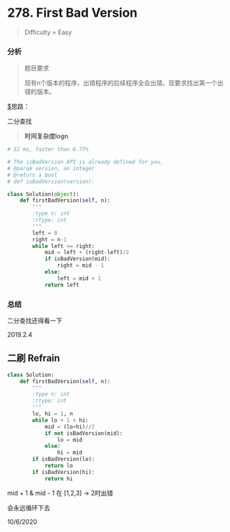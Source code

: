 # 278. First Bad Version
> Difficulty = Easy

### 分析

> 题目要求
> 
> 现有n个版本的程序，出错程序的后续程序全会出错。现要求找出第一个出错的版本。

[$](https://blog.csdn.net/fuxuemingzhu/article/details/79255764)思路：

二分查找

> **时间复杂度logn**

```python
# 32 ms, faster than 6.77%

# The isBadVersion API is already defined for you.
# @param version, an integer
# @return a bool
# def isBadVersion(version):

class Solution(object):
    def firstBadVersion(self, n):
        """
        :type n: int
        :rtype: int
        """
        left = 0
        right = n-1
        while left <= right:
            mid = left + (right-left)/2
            if isBadVersion(mid):
                right = mid - 1
            else:
                left = mid + 1
            return left
```

### 总结

二分查找还得看一下

2019.2.4


## 二刷 Refrain

```python
class Solution:
    def firstBadVersion(self, n):
        """
        :type n: int
        :rtype: int
        """
        lo, hi = 1, n
        while lo + 1 < hi:
            mid = (lo+hi)//2
            if not isBadVersion(mid):
                lo = mid
            else:
                hi = mid
        if isBadVersion(lo):
            return lo
        if isBadVersion(hi):
            return hi
```

mid + 1 & mid - 1 在 [1,2,3] -> 2时出错

会永远循环下去

10/6/2020